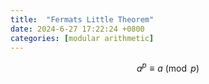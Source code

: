 ```yaml
---
title:  "Fermats Little Theorem"
date: 2024-6-27 17:22:24 +0800
categories: [modular arithmetic]
---
```



$$
    a^p \equiv a \pmod{p}
$$
